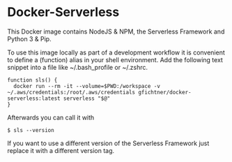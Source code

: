 # Docker-Serverless
This Docker image contains NodeJS & NPM, the Serverless Framework and Python 3 & Pip.

To use this image locally as part of a development workflow it is convenient to define a (function) alias in your shell environment.
Add the following text snippet into a file like ~/.bash_profile or ~/.zshrc.

```
function sls() {
  docker run --rm -it --volume=$PWD:/workspace -v ~/.aws/credentials:/root/.aws/credentials gfichtner/docker-serverless:latest serverless "$@"
}
```

Afterwards you can call it with

```
$ sls --version
```

If you want to use a different version of the Serverless Framework just replace it with a different version tag.
